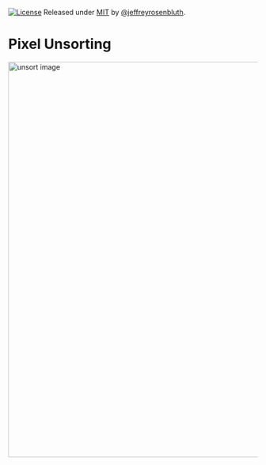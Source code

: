[![License](https://img.shields.io/badge/License-MIT-blue)](#license)
Released under [MIT](/LICENSE) by [@jeffreyrosenbluth](https://github.com/jeffreyrosenbluth).

# Pixel Unsorting

<img src="https://github.com/jeffreyrosenbluth/pixel-unsort/blob/main/unsort.png?raw=true" alt="unsort image" width="800" />

